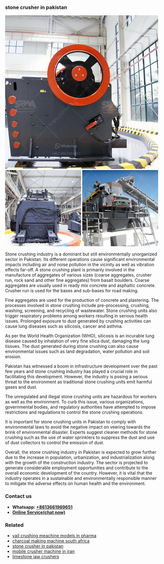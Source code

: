 <h3>stone crusher in pakistan</h3><img src='1703042528.jpg' alt=''><p>Stone crushing industry is a dominant but still environmentally unorganized sector in Pakistan. Its different operations cause significant environmental impacts including air and noise pollution in the vicinity as well as vibration effects far-off. A stone crushing plant is primarily involved in the manufacture of aggregates of various sizes (coarse aggregates, crusher run, rock sand and other fine aggregates) from basalt boulders. Coarse aggregates are usually used in ready mix concrete and asphaltic concrete. Crusher run is used for the bases and sub-bases for road making.</p><p>Fine aggregates are used for the production of concrete and plastering. The processes involved in stone crushing include pre-processing, crushing, washing, screening, and recycling of wastewater. Stone crushing units also trigger respiratory problems among workers resulting in serious health issues. Prolonged exposure to dust generated by crushing activities can cause lung diseases such as silicosis, cancer and asthma.</p><p>As per the World Health Organization (WHO), silicosis is an incurable lung disease caused by inhalation of very fine silica dust, damaging the lung tissues. The dust generated during stone crushing can also cause environmental issues such as land degradation, water pollution and soil erosion.</p><p>Pakistan has witnessed a boom in infrastructure development over the past few years and stone crushing industry has played a crucial role in facilitating this development. However, the industry is posing a serious threat to the environment as traditional stone crushing units emit harmful gases and dust.</p><p>The unregulated and illegal stone crushing units are hazardous for workers as well as the environment. To curb this issue, various organizations, governmental bodies, and regulatory authorities have attempted to impose restrictions and regulations to control the stone crushing operations.</p><p>It is important for stone crushing units in Pakistan to comply with environmental laws to avoid the negative impact on veering towards the brink of environmental disaster. Experts suggest cleaner methods for stone crushing such as the use of water sprinklers to suppress the dust and use of dust collectors to control the emission of dust.</p><p>Overall, the stone crushing industry in Pakistan is expected to grow further due to the increase in population, urbanization, and industrialization along with the growth of the construction industry. The sector is projected to generate considerable employment opportunities and contribute to the overall economic development of the country. However, it is vital that the industry operates in a sustainable and environmentally responsible manner to mitigate the adverse effects on human health and the environment.</p><h3>Contact us</h3><ul><li><strong>Whatsapp:&nbsp;<a href="https://wa.me/8613661969651">+8613661969651</a></strong></li><li><a href="https://swt.shibang-china.com/?git&amp;zhl&amp;stone crusher in pakistan"><strong>Online Service(chat now)</strong></a></li></ul><h3>Related</h3><ul><li><a href='vail crushing meachine models in pharma.md'>vail crushing meachine models in pharma</a></li><li><a href='charcoal making machine south africa.md'>charcoal making machine south africa</a></li><li><a href='stone crusher in pakistan.md'>stone crusher in pakistan</a></li><li><a href='mobile crusher machine in iran.md'>mobile crusher machine in iran</a></li><li><a href='limestone jaw crushers.md'>limestone jaw crushers</a></li></ul>